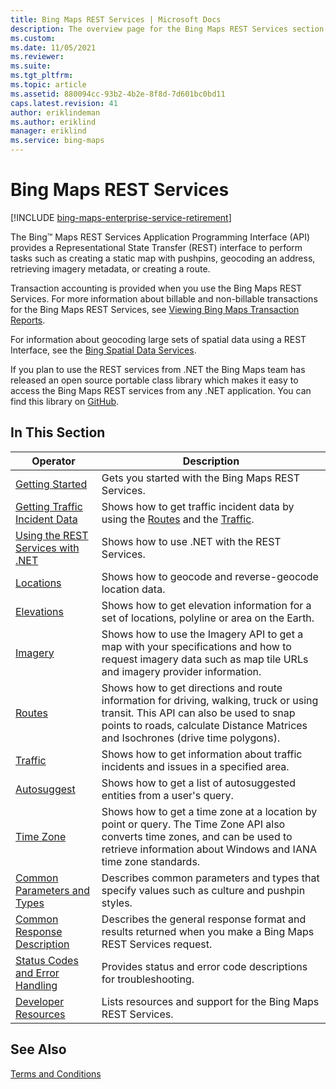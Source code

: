 ```yaml
---
title: Bing Maps REST Services | Microsoft Docs
description: The overview page for the Bing Maps REST Services section with links to articles that describe how to perform tasks such as creating a static map with pushpins, geocoding an address, retrieving imagery metadata, or creating a route.
ms.custom: 
ms.date: 11/05/2021
ms.reviewer: 
ms.suite: 
ms.tgt_pltfrm: 
ms.topic: article
ms.assetid: 880094cc-93b2-4b2e-8f8d-7d601bc0bd11
caps.latest.revision: 41
author: eriklindeman
ms.author: eriklind
manager: eriklind
ms.service: bing-maps
---
```


# Bing Maps REST Services

[!INCLUDE [bing-maps-enterprise-service-retirement](../includes/bing-maps-enterprise-service-retirement.md)]

The Bing™ Maps REST Services Application Programming Interface (API) provides a Representational State Transfer (REST) interface to perform tasks such as creating a static map with pushpins, geocoding an address, retrieving imagery metadata, or creating a route.  
  
Transaction accounting is provided when you use the Bing Maps REST Services. For more information about billable and non-billable transactions for the Bing Maps REST Services, see [Viewing Bing Maps Transaction Reports](../getting-started/bing-maps-dev-center-help/understanding-bing-maps-transactions.md).  

For information about geocoding large sets of spatial data using a REST Interface, see the [Bing Spatial Data Services](../spatial-data-services/index.md).

If you plan to use the REST services from .NET the Bing Maps team has released an open source portable class library which makes it easy to access the Bing Maps REST services from any .NET application. You can find this library on [GitHub](https://github.com/Microsoft/BingMapsRESTToolkit/).  
  
## In This Section  
  
|Operator|Description|  
|--------|-----------|
|[Getting Started](getting-started-with-the-bing-maps-rest-services.md)|Gets you started with the Bing Maps REST Services.|
|[Getting Traffic Incident Data](getting-traffic-incident-data.md)|Shows how to get traffic incident data by using the [Routes](routes/index.md) and the [Traffic](traffic/index.md).|
|[Using the REST Services with .NET](../rest-services/using-the-rest-services-with-net.md)|Shows how to use .NET with the REST Services.|
|[Locations](locations/index.md)|Shows how to geocode and reverse-geocode location data.|
|[Elevations](elevations/index.md)|Shows how to get elevation information for a set of locations, polyline or area on the Earth.|  
|[Imagery](imagery/index.md)|Shows how to use the Imagery API to get a map with your specifications and how to request imagery data such as map tile URLs and imagery provider information.|
|[Routes](routes/index.md)|Shows how to get directions and route information for driving, walking, truck or using transit. This API can also be used to snap points to roads, calculate Distance Matrices and Isochrones (drive time polygons).|
|[Traffic](traffic/index.md)|Shows how to get information about traffic incidents and issues in a specified area.|
|[Autosuggest](autosuggest.md)| Shows how to get a list of autosuggested entities from a user's query.|
|[Time Zone](timezone/index.md)|Shows how to get a time zone at a location by point or query. The Time Zone API also converts time zones, and can be used to retrieve information about Windows and IANA time zone standards.|
|[Common Parameters and Types](common-parameters-and-types/index.md)|Describes common parameters and types that specify values such as culture and pushpin styles.|
|[Common Response Description](common-response-description.md)|Describes the general response format and results returned when you make a Bing Maps REST Services request.|
|[Status Codes and Error Handling](status-codes-and-error-handling.md)|Provides status and error code descriptions for troubleshooting.|
|[Developer Resources](developer-resources.md)|Lists resources and support for the Bing Maps REST Services.|
  
## See Also

[Terms and Conditions](https://www.microsoft.com/maps/product/terms.html)
